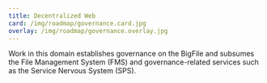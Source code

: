 ```yaml
---
title: Decentralized Web
card: /img/roadmap/governance.card.jpg
overlay: /img/roadmap/governance.overlay.jpg
---
```


Work in this domain establishes governance on the BigFile and subsumes the File Management System (FMS) and governance-related services such as the Service Nervous System (SPS). 
